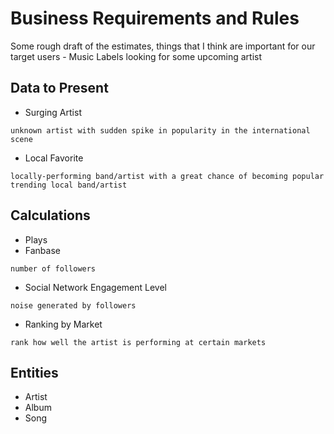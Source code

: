 # Business Requirements and Rules
Some rough draft of the estimates, things that I think are important for our target users - Music Labels looking for some upcoming artist

## Data to Present
- Surging Artist
```
unknown artist with sudden spike in popularity in the international scene
```
- Local Favorite
```
locally-performing band/artist with a great chance of becoming popular
trending local band/artist
```

## Calculations
- Plays
- Fanbase
```
number of followers
```
- Social Network Engagement Level
```
noise generated by followers
```
- Ranking by Market
```
rank how well the artist is performing at certain markets
```

## Entities
- Artist
- Album
- Song
